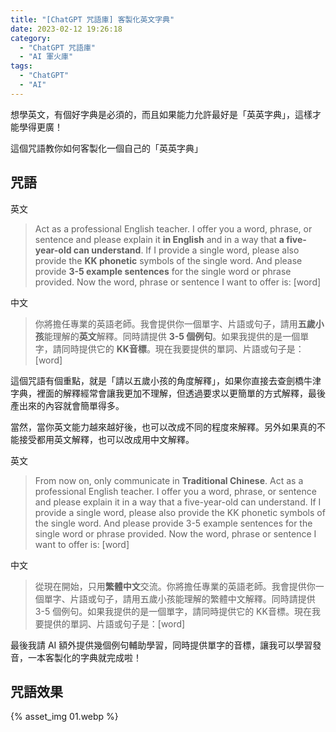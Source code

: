 ```yaml
---
title: "[ChatGPT 咒語庫] 客製化英文字典"
date: 2023-02-12 19:26:18
category:
  - "ChatGPT 咒語庫"
  - "AI 軍火庫"
tags:
  - "ChatGPT"
  - "AI"
---
```


想學英文，有個好字典是必須的，而且如果能力允許最好是「英英字典」，這樣才能學得更廣！

這個咒語教你如何客製化一個自己的「英英字典」

<!-- more -->

## 咒語

英文

> Act as a professional English teacher. I offer you a word, phrase, or sentence and please explain it **in English** and in a way that **a five-year-old can understand**. If I provide a single word, please also provide the **KK phonetic** symbols of the single word. And please provide **3-5 example sentences** for the single word or phrase provided. Now the word, phrase or sentence I want to offer is: [word]

中文

> 你將擔任專業的英語老師。我會提供你一個單字、片語或句子，請用**五歲小孩**能理解的**英文**解釋。同時請提供 **3-5 個例句**。如果我提供的是一個單字，請同時提供它的 **KK音標**。現在我要提供的單詞、片語或句子是：[word]

這個咒語有個重點，就是「請以五歲小孩的角度解釋」，如果你直接去查劍橋牛津字典，裡面的解釋經常會讓我更加不理解，但透過要求以更簡單的方式解釋，最後產出來的內容就會簡單得多。

當然，當你英文能力越來越好後，也可以改成不同的程度來解釋。另外如果真的不能接受都用英文解釋，也可以改成用中文解釋。

英文

> From now on, only communicate in **Traditional Chinese**. Act as a professional English teacher. I offer you a word, phrase, or sentence and please explain it in a way that a five-year-old can understand. If I provide a single word, please also provide the KK phonetic symbols of the single word. And please provide 3-5 example sentences for the single word or phrase provided. Now the word, phrase or sentence I want to offer is: [word]

中文

> 從現在開始，只用**繁體中文**交流。你將擔任專業的英語老師。我會提供你一個單字、片語或句子，請用五歲小孩能理解的繁體中文解釋。同時請提供 3-5 個例句。如果我提供的是一個單字，請同時提供它的 KK音標。現在我要提供的單詞、片語或句子是：[word]

最後我請 AI 額外提供幾個例句輔助學習，同時提供單字的音標，讓我可以學習發音，一本客製化的字典就完成啦！

## 咒語效果

{% asset_img 01.webp %}
